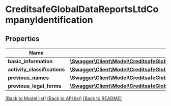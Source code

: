 # CreditsafeGlobalDataReportsLtdCompanyIdentification

## Properties
Name | Type | Description | Notes
------------ | ------------- | ------------- | -------------
**basic_information** | [**\Swagger\Client\Model\CreditsafeGlobalDataReportsLtdCompanyBasicInformation**](CreditsafeGlobalDataReportsLtdCompanyBasicInformation.md) |  | [optional] 
**activity_classifications** | [**\Swagger\Client\Model\CreditsafeGlobalDataReportsCompanyActivityList[]**](CreditsafeGlobalDataReportsCompanyActivityList.md) |  | [optional] 
**previous_names** | [**\Swagger\Client\Model\CreditsafeGlobalDataReportsPreviousName[]**](CreditsafeGlobalDataReportsPreviousName.md) |  | [optional] 
**previous_legal_forms** | [**\Swagger\Client\Model\CreditsafeGlobalDataReportsPreviousLegalForm[]**](CreditsafeGlobalDataReportsPreviousLegalForm.md) |  | [optional] 

[[Back to Model list]](../../README.md#documentation-for-models) [[Back to API list]](../../README.md#documentation-for-api-endpoints) [[Back to README]](../../README.md)


